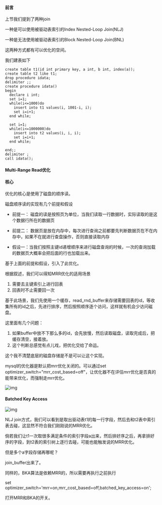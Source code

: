 #### 前言

上节我们提到了两种join

一种是可以使用被驱动表索引的Index Nested-Loop Join(NLJ)

一种是无法使用被驱动表索引的Block Nested-Loop Join(BNL)



这两种方式都有可以优化的空间。



我们建表如下

```mysql
create table t1(id int primary key, a int, b int, index(a));
create table t2 like t1;
drop procedure idata;
delimiter ;;
create procedure idata()
begin
  declare i int;
  set i=1;
  while(i<=1000)do
    insert into t1 values(i, 1001-i, i);
    set i=i+1;
  end while;
  
  set i=1;
  while(i<=1000000)do
    insert into t2 values(i, i, i);
    set i=i+1;
  end while;

end;;
delimiter ;
call idata();
```



#### Multi-Range Read优化

#### 核心

优化的核心是使用了磁盘的顺序读。

磁盘顺序读的实现有几个前提和假设

- 前提一： 磁盘的读是按照页为单位，当我们读取一行数据时，实际读取的是这个数据行所在的数据页
- 前提二： 数据页是放在内存中，每次进行查询之前都要先判断数据页在不在内存中，如果不在就进行查盘操作，否则直接读取内存

- 假设一：当我们按照主键id递增顺序来进行磁盘查询的时候，一次的查询加载的数据页大概率会把后面的行也加载出来。

基于上面的前提和假设，引入了此优化。

根据叙述，我们可以得知MRR优化的适用场景

1. 需要去主键索引上进行回表
2. 回表时不止需要回一次

基于此场景，我们先使用一个缓存，read_rnd_buffer来存储需要回表的id，等收集所有的id之后，先进行排序，然后按照顺序逐个访问，这样就有机会少访问磁盘。

这里面有几个问题：

1. 如果buffer中放不下那么多的id，会先放慢，然后读取磁盘，读取完成后，把缓存清空，接着放。
2. 这个判断总感觉有点儿戏，把优化交给了命运。

这个我不清楚底层的磁盘存储是不是可以让这个实现。

mysql的优化器是默认把mrr优化关闭的。可以通过set optimizer_switch="mrr_cost_based=off"，让优化器不在评估mrr优化是否真的能带来优化，而强制走mrr优化。



![img](https://static001.geekbang.org/resource/image/d5/c7/d502fbaea7cac6f815c626b078da86c7.jpg)





#### Batched Key Access

![img](https://static001.geekbang.org/resource/image/10/3d/10e14e8b9691ac6337d457172b641a3d.jpg)

NLJ join方式，我们可以看到是取出驱动表t1的每一行字段，然后去和t2表中索引表去碰，这显然不符合我们刚刚说的MRR优化。

倘若我们让t1一次取很多满足条件的索引字段a出来，然后排好序之后，再拿排好序的字段，到t2表的索引树上逐行去碰，可能也能触发说的MRR优化。

但是多个a字段存储再哪呢？

join_buffer出来了。

同样的，BKA算法是依赖MRR的，所以需要再执行之前执行

set optimizer_switch='mrr=on,mrr_cost_based=off,batched_key_access=on';

打开MRR和BKA的开关。





